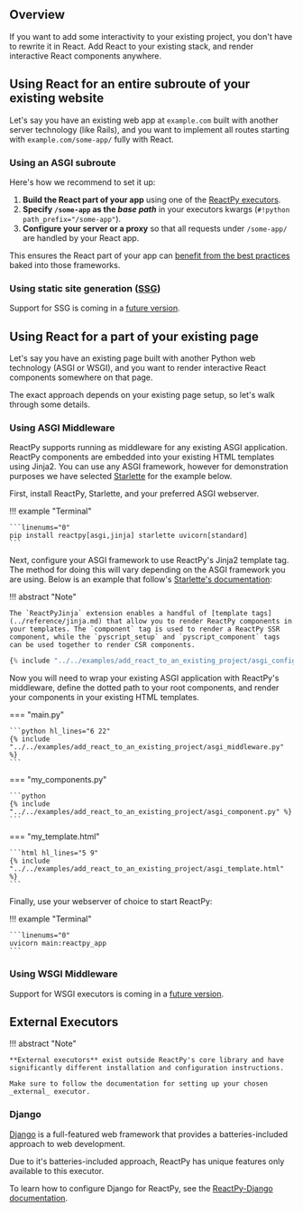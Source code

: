 ## Overview

<p class="intro" markdown>

If you want to add some interactivity to your existing project, you don't have to rewrite it in React. Add React to your existing stack, and render interactive React components anywhere.

</p>

## Using React for an entire subroute of your existing website

Let's say you have an existing web app at `example.com` built with another server technology (like Rails), and you want to implement all routes starting with `example.com/some-app/` fully with React.

### Using an ASGI subroute

Here's how we recommend to set it up:

1. **Build the React part of your app** using one of the [ReactPy executors](./creating-a-react-app.md).
2. **Specify `/some-app` as the _base path_** in your executors kwargs (`#!python path_prefix="/some-app"`).
3. **Configure your server or a proxy** so that all requests under `/some-app/` are handled by your React app.

This ensures the React part of your app can [benefit from the best practices](./creating-a-react-app.md) baked into those frameworks.

### Using static site generation ([SSG](https://developer.mozilla.org/en-US/docs/Glossary/SSG))

<!-- These apps can be deployed to a [CDN](https://developer.mozilla.org/en-US/docs/Glossary/CDN) or static hosting service without a server. -->

Support for SSG is coming in a [future version](https://github.com/reactive-python/reactpy/issues/1272).

## Using React for a part of your existing page

Let's say you have an existing page built with another Python web technology (ASGI or WSGI), and you want to render interactive React components somewhere on that page.

The exact approach depends on your existing page setup, so let's walk through some details.

### Using ASGI Middleware

ReactPy supports running as middleware for any existing ASGI application. ReactPy components are embedded into your existing HTML templates using Jinja2. You can use any ASGI framework, however for demonstration purposes we have selected [Starlette](https://www.starlette.io/) for the example below.

First, install ReactPy, Starlette, and your preferred ASGI webserver.

!!! example "Terminal"

    ```linenums="0"
    pip install reactpy[asgi,jinja] starlette uvicorn[standard]
    ```

Next, configure your ASGI framework to use ReactPy's Jinja2 template tag. The method for doing this will vary depending on the ASGI framework you are using. Below is an example that follow's [Starlette's documentation](https://www.starlette.io/templates/):

!!! abstract "Note"

    The `ReactPyJinja` extension enables a handful of [template tags](../reference/jinja.md) that allow you to render ReactPy components in your templates. The `component` tag is used to render a ReactPy SSR component, while the `pyscript_setup` and `pyscript_component` tags can be used together to render CSR components.

```python linenums="0" hl_lines="6 11 17"
{% include "../../examples/add_react_to_an_existing_project/asgi_configure_jinja.py" %}
```

Now you will need to wrap your existing ASGI application with ReactPy's middleware, define the dotted path to your root components, and render your components in your existing HTML templates.

=== "main.py"

    ```python hl_lines="6 22"
    {% include "../../examples/add_react_to_an_existing_project/asgi_middleware.py" %}
    ```

=== "my_components.py"

    ```python
    {% include "../../examples/add_react_to_an_existing_project/asgi_component.py" %}
    ```

=== "my_template.html"

    ```html hl_lines="5 9"
    {% include "../../examples/add_react_to_an_existing_project/asgi_template.html" %}
    ```

Finally, use your webserver of choice to start ReactPy:

!!! example "Terminal"

    ```linenums="0"
    uvicorn main:reactpy_app
    ```

### Using WSGI Middleware

Support for WSGI executors is coming in a [future version](https://github.com/reactive-python/reactpy/issues/1260).

## External Executors

!!! abstract "Note"

    **External executors** exist outside ReactPy's core library and have significantly different installation and configuration instructions.

    Make sure to follow the documentation for setting up your chosen _external_ executor.

### Django

[Django](https://www.djangoproject.com/) is a full-featured web framework that provides a batteries-included approach to web development.

Due to it's batteries-included approach, ReactPy has unique features only available to this executor.

To learn how to configure Django for ReactPy, see the [ReactPy-Django documentation](https://reactive-python.github.io/reactpy-django/).

<!--
TODO: Fix reactpy-jupyter
### Jupyter

Jupyter is an interactive computing environment that is used for data science and machine learning. It allows users to run code, visualize data, and collaborate with others in a live environment. Jupyter is a powerful tool for data scientists and machine learning engineers.

!!! example "Terminal"

    ```linenums="0"
    pip install reactpy-jupyter
    ```

If you're new to Jupyter, check out the [Jupyter tutorial](https://jupyter.org/try).

ReactPy has unique [configuration instructions](https://github.com/reactive-python/reactpy-jupyter#readme) to use Jupyter. -->

<!--
TODO: Fix reactpy-dash
### Plotly Dash

Plotly Dash is a web application framework that is used to create interactive dashboards. It allows users to create dashboards that can be used to visualize data and interact with it in real time. Plotly Dash is a good choice for creating dashboards that need to be interactive and informative.

!!! example "Terminal"

    ```linenums="0"
    pip install reactpy-dash
    ```

If you're new to Plotly Dash, check out the [Plotly Dash tutorial](https://dash.plotly.com/installation).

ReactPy has unique [configuration instructions](https://github.com/reactive-python/reactpy-dash#readme) to use Plotly Dash. -->
